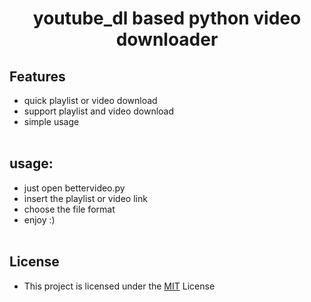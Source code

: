 # <center>youtube_dl based python video downloader</center>

## Features
   - quick playlist or video download
   - support playlist and video download
   - simple usage
    <br>
    <br>

## usage:
   - just open bettervideo.py
   - insert the playlist or video link
   - choose the file format
   - enjoy :)
    <br>
    <br>

## License

   - This project is licensed under the [MIT](LICENSE) License

